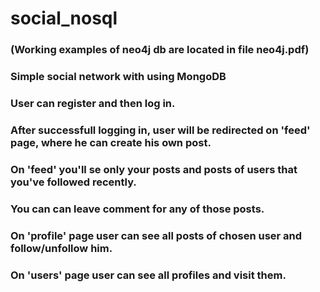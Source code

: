 # social_nosql
### (Working examples of neo4j db are located in file neo4j.pdf)
### Simple social network with using MongoDB
### User can register and then log in.
### After successfull logging in, user will be redirected on 'feed' page, where he can create his own post.
### On 'feed'  you'll se only your posts and posts of users that you've followed recently.
### You can can leave comment for any of those posts.
### On 'profile' page user can see all posts of chosen user and follow/unfollow him.
### On 'users' page user can see all profiles and visit them.
